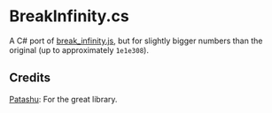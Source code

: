 # BreakInfinity.cs

A C# port of [break_infinity.js](https://github.com/Patashu/break_infinity.js), but for slightly bigger numbers than the original (up to approximately `1e1e308`).

## Credits

[Patashu](https://github.com/Patashu): For the great library.